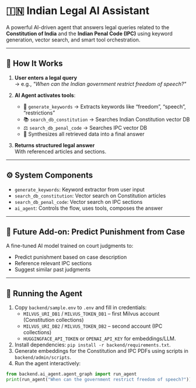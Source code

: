 # 🇮🇳 Indian Legal AI Assistant

A powerful AI-driven agent that answers legal queries related to the **Constitution of India** and the **Indian Penal Code (IPC)** using keyword generation, vector search, and smart tool orchestration.

---

## 🧠 How It Works

1. **User enters a legal query**  
   → e.g., *"When can the Indian government restrict freedom of speech?"*

2. **AI Agent activates tools**:
   - 🔑 `generate_keywords` → Extracts keywords like “freedom”, “speech”, “restrictions”
   - 📚 `search_db_constitution` → Searches Indian Constitution vector DB
   - ⚖️ `search_db_penal_code` → Searches IPC vector DB
   - 🔄 Synthesizes all retrieved data into a final answer

3. **Returns structured legal answer**  
   With referenced articles and sections.

---

## ⚙️ System Components

- `generate_keywords`: Keyword extractor from user input
- `search_db_constitution`: Vector search on Constitution articles
- `search_db_penal_code`: Vector search on IPC sections
- `ai_agent`: Controls the flow, uses tools, composes the answer

---

## 🔮 Future Add-on: Predict Punishment from Case

A fine-tuned AI model trained on court judgments to:

- Predict punishment based on case description
- Reference relevant IPC sections
- Suggest similar past judgments



---

## 🚀 Running the Agent

1. Copy `backend/sample.env` to `.env` and fill in credentials:
   - `MILVUS_URI_DB1` / `MILVUS_TOKEN_DB1` – first Milvus account (Constitution collections)
   - `MILVUS_URI_DB2` / `MILVUS_TOKEN_DB2` – second account (IPC collections)
   - `HUGGINGFACE_API_TOKEN` or `OPENAI_API_KEY` for embeddings/LLM.
2. Install dependencies: `pip install -r backend/requirements.txt`.
3. Generate embeddings for the Constitution and IPC PDFs using scripts in `backend/admin/scripts`.
4. Run the agent interactively:

```python
from backend.ai_agent.agent_graph import run_agent
print(run_agent("When can the government restrict freedom of speech?"))
```



